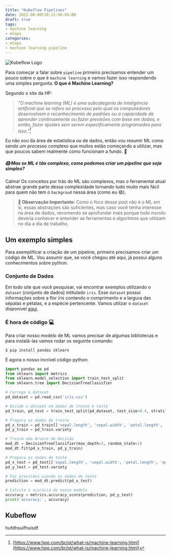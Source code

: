 ```yaml
---
title: "Kubeflow Pipelines"
date: 2022-08-08T10:12:56-03:00
draft: true
tags:
- machine learning
- mlops
categories:
- mlops
- machine learning pipeline
---
```


![Kubeflow Logo](kubeflow-pipelines/kubeflow-logo.png)

Para começar a falar sobre `pipeline` primeiro precisamos entender um pouco sobre o que é `machine learning` e vamos fazer isso respondendo uma simples pergunta: **O que é Machine Learning?**

Segundo o site da HP:

> <cite>"O machine learning (ML) é uma subcategoria de inteligência artificial que se refere ao processo pelo qual os computadores desenvolvem o reconhecimento de padrões ou a capacidade de aprender continuamente ou fazer previsões com base em dados, e então, fazer ajustes sem serem especificamente programados para isso."[^1]</cite>

[^1]: [https://www.hpe.com/br/pt/what-is/machine-learning.html](https://www.hpe.com/br/pt/what-is/machine-learning.html)

Eu não sou da área de estatística ou de dados, então vou resumir ML como sendo um processo complexo que muitos estão começando a utilizar, mas que poucos sabem realmente como funcionam a fundo. 😬

##### 😱 Mas se ML é tão complexo, como podemos criar um pipeline que seja simples?

Calma! Os conceitos por trás do ML são complexos, mas o ferramental atual abstrae grande parte dessa complexidade tornando tudo muito mais fácil para quem não tem o `backgroud` nessa área (como eu 😅).

> **🚨 Observação Importante:** Como o foco desse post não é o ML em si, essas abstrações são suficientes, mas caso você tenha interesse na área de dados, recomendo se aprofundar mais porque todo mundo deveria conhecer e entender as ferramentas e algoritmos que utilizam no dia a dia de trabalho.

## Um exemplo simples

Para exemplificar a criação de um pipeline, primeiro precisamos criar um código de ML. Vou assumir que, se você chegou até aqui, já possui alguns conhecimentos sobre python.

### Conjunto de Dados

Em todo site que você pesquisar, vai encontrar exemplos utilizando o `dataset` (conjunto de dados) intitulado `iris`. Esse `dataset` possui informações sobre a flor iris contendo o comprimento e a largura das sépalas e pétalas, e a espécie pertencente. Vamos utilizar o `dataset` disponível [aqui](https://gist.githubusercontent.com/netj/8836201/raw/6f9306ad21398ea43cba4f7d537619d0e07d5ae3/iris.csv).

### É hora de código 💻

Para criar nosso modelo de ML vamos precisar de algumas bibliotecas e para instalá-las vamos rodar os seguinte comando:

```shell
$ pip install pandas sklearn
```

E agora o nosso incrível código python:

```python
import pandas as pd
from sklearn import metrics
from sklearn.model_selection import train_test_split
from sklearn.tree import DecisionTreeClassifier

# Carrega o dataset
pd_dataset = pd.read_csv('iris.csv')

# Divide o dataset em dados de treino e teste
pd_train, pd_test = train_test_split(pd_dataset, test_size=0.4, stratify=pd_dataset['variety'], random_state=42)

# Prepara os dados de treino
pd_x_train = pd_train[['sepal.length', 'sepal.width', 'petal.length', 'petal.width']]
pd_y_train = pd_train.variety

# Treina uma Arvore de Decisão
mod_dt = DecisionTreeClassifier(max_depth=3, random_state=1)
mod_dt.fit(pd_x_train, pd_y_train)

# Prepara os dados de teste
pd_x_test = pd_test[['sepal.length', 'sepal.width', 'petal.length', 'petal.width']]
pd_y_test = pd_test.variety

# Faz previsões usando os dados de teste
prediction = mod_dt.predict(pd_x_test)

# Calcula a acurácia do nosso modelo
accuracy = metrics.accuracy_score(prediction, pd_y_test)
print('accuracy:', accuracy)
```

## Kubeflow

hufdhsuifhuisdf
